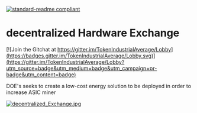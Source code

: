 [![standard-readme compliant](https://img.shields.io/badge/readme%20style-standard-brightgreen.svg?style=flat-square)](https://github.com/RichardLitt/standard-readme)

# decentralized Hardware Exchange

[![Join the Gitchat at https://gitter.im/TokenIndustrialAverage/Lobby](https://badges.gitter.im/TokenIndustrialAverage/Lobby.svg)](https://gitter.im/TokenIndustrialAverage/Lobby?utm_source=badge&utm_medium=badge&utm_campaign=pr-badge&utm_content=badge)

DOE's seeks to create a low-cost energy solution to be deployed in order to increase ASIC miner

[![decentralized_Exchange.jpg](https://s20.postimg.cc/neq7vj9wt/decentralized_Exchange.jpg)](https://postimg.cc/image/p6j6qft9l/)
